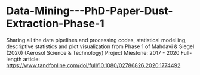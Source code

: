 # Data-Mining---PhD-Paper-Dust-Extraction-Phase-1
Sharing all the data pipelines and processing codes, statistical modelling, descriptive statistics and plot visualization from Phase 1 of Mahdavi &amp; Siegel (2020) (Aerosol Science &amp; Technology)  Project Miestone: 2017 - 2020  Full-length article: https://www.tandfonline.com/doi/full/10.1080/02786826.2020.1774492
